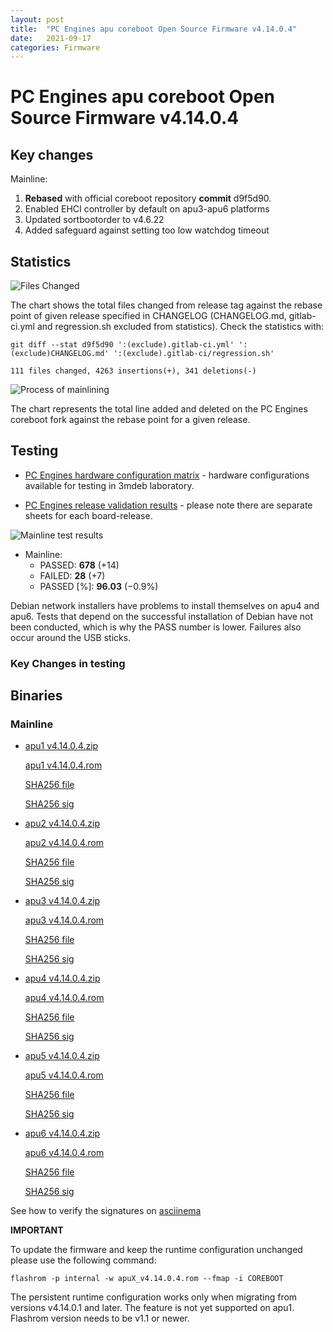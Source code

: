 ```yaml
---
layout: post
title:  "PC Engines apu coreboot Open Source Firmware v4.14.0.4"
date:   2021-09-17
categories: Firmware
---
```


# PC Engines apu coreboot Open Source Firmware v4.14.0.4

## Key changes

Mainline:

1. **Rebased** with official coreboot repository **commit** d9f5d90.
1. Enabled EHCI controller by default on apu3-apu6 platforms
1. Updated sortbootorder to v4.6.22
1. Added safeguard against setting too low watchdog timeout

## Statistics

![Files Changed](https://cloud.3mdeb.com/index.php/s/2CkEG3SkBkFoqLD/preview)

The chart shows the total files changed from release tag against the rebase
point of given release specified in CHANGELOG (CHANGELOG.md, gitlab-ci.yml
and regression.sh excluded from statistics). Check the statistics with:

```
git diff --stat d9f5d90 ':(exclude).gitlab-ci.yml' ':(exclude)CHANGELOG.md' ':(exclude).gitlab-ci/regression.sh'
```

`111 files changed, 4263 insertions(+), 341 deletions(-)`

![Process of mainlining](https://cloud.3mdeb.com/index.php/s/5g8G9WsAGejRA5P/preview)

The chart represents the total line added and deleted on the PC Engines
coreboot fork against the rebase point for a given release.

## Testing

* [PC Engines hardware configuration matrix](https://cloud.3mdeb.com/index.php/s/4n9rT4yMsKezHsR/preview) -
  hardware configurations available for testing in 3mdeb laboratory.

* [PC Engines release validation results](https://docs.google.com/spreadsheets/d/1_uRhVo9eYeZONnelymonYp444zYHT_Q_qmJEJ8_XqJc/edit#gid=0) -
  please note there are separate sheets for each board-release.

![Mainline test results](https://cloud.3mdeb.com/index.php/s/zYHKdEKjdgAgx9o/preview)

* Mainline:
  * PASSED: **678** (+14)
  * FAILED: **28** (+7)
  * PASSED [%]: **96.03** (−0.9%)

Debian network installers have problems to install themselves on apu4 and apu6.
Tests that depend on the successful installation of Debian have not been
conducted, which is why the PASS number is lower. Failures also occur around
the USB sticks.

### Key Changes in testing

## Binaries

### Mainline

* [apu1 v4.14.0.4.zip](https://3mdeb.com/open-source-firmware/pcengines/apu1/apu1_v4.14.0.4.zip)

  [apu1 v4.14.0.4.rom](https://3mdeb.com/open-source-firmware/pcengines/apu1/apu1_v4.14.0.4.rom)

  [SHA256 file](https://3mdeb.com/open-source-firmware/pcengines/apu1/apu1_v4.14.0.4.SHA256)

  [SHA256 sig](https://3mdeb.com/open-source-firmware/pcengines/apu1/apu1_v4.14.0.4.SHA256.sig)

* [apu2 v4.14.0.4.zip](https://3mdeb.com/open-source-firmware/pcengines/apu2/apu2_v4.14.0.4.zip)

  [apu2 v4.14.0.4.rom](https://3mdeb.com/open-source-firmware/pcengines/apu2/apu2_v4.14.0.4.rom)

  [SHA256 file](https://3mdeb.com/open-source-firmware/pcengines/apu2/apu2_v4.14.0.4.SHA256)

  [SHA256 sig](https://3mdeb.com/open-source-firmware/pcengines/apu2/apu2_v4.14.0.4.SHA256.sig)

* [apu3 v4.14.0.4.zip](https://3mdeb.com/open-source-firmware/pcengines/apu3/apu3_v4.14.0.4.zip)

  [apu3 v4.14.0.4.rom](https://3mdeb.com/open-source-firmware/pcengines/apu3/apu3_v4.14.0.4.rom)

  [SHA256 file](https://3mdeb.com/open-source-firmware/pcengines/apu3/apu3_v4.14.0.4.SHA256)

  [SHA256 sig](https://3mdeb.com/open-source-firmware/pcengines/apu3/apu3_v4.14.0.4.SHA256.sig)

* [apu4 v4.14.0.4.zip](https://3mdeb.com/open-source-firmware/pcengines/apu4/apu4_v4.14.0.4.zip)

  [apu4 v4.14.0.4.rom](https://3mdeb.com/open-source-firmware/pcengines/apu4/apu4_v4.14.0.4.rom)

  [SHA256 file](https://3mdeb.com/open-source-firmware/pcengines/apu4/apu4_v4.14.0.4.SHA256)

  [SHA256 sig](https://3mdeb.com/open-source-firmware/pcengines/apu4/apu4_v4.14.0.4.SHA256.sig)

* [apu5 v4.14.0.4.zip](https://3mdeb.com/open-source-firmware/pcengines/apu5/apu5_v4.14.0.4.zip)

  [apu5 v4.14.0.4.rom](https://3mdeb.com/open-source-firmware/pcengines/apu5/apu5_v4.14.0.4.rom)

  [SHA256 file](https://3mdeb.com/open-source-firmware/pcengines/apu5/apu5_v4.14.0.4.SHA256)

  [SHA256 sig](https://3mdeb.com/open-source-firmware/pcengines/apu5/apu5_v4.14.0.4.SHA256.sig)

* [apu6 v4.14.0.4.zip](https://3mdeb.com/open-source-firmware/pcengines/apu6/apu6_v4.14.0.4.zip)

  [apu6 v4.14.0.4.rom](https://3mdeb.com/open-source-firmware/pcengines/apu6/apu6_v4.14.0.4.rom)

  [SHA256 file](https://3mdeb.com/open-source-firmware/pcengines/apu6/apu6_v4.14.0.4.SHA256)

  [SHA256 sig](https://3mdeb.com/open-source-firmware/pcengines/apu6/apu6_v4.14.0.4.SHA256.sig)

See how to verify the signatures on [asciinema](https://asciinema.org/a/417462)

**IMPORTANT**

To update the firmware and keep the runtime configuration unchanged please
use the following command:

```
flashrom -p internal -w apuX_v4.14.0.4.rom --fmap -i COREBOOT
```

The persistent runtime configuration works only when migrating from versions
v4.14.0.1 and later. The feature is not yet supported on apu1. Flashrom version
needs to be v1.1 or newer.
